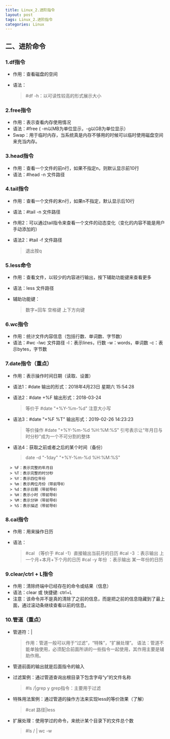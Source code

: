 ```yaml
---
title: Linux_2.进阶指令
layout: post
tags: Linux_2.进阶指令
categories: Linux
---
```

## 二、进阶命令

### 1.df指令

- 作用：查看磁盘的空间

- 语法：

  > \#df -h：以可读性较高的形式展示大小

### 2.free指令

- 作用：表示查看内存使用情况
- 语法：\#free ( -m以MB为单位显示，-g以GB为单位显示）
- Swap：用于临时内存，当系统真是内存不够用的时候可以临时使用磁盘空间来充当内存。

### 3.head指令

- 作用：查看一个文件的前n行，如果不指定n，则默认显示前10行
- 语法：\#head -n 文件路径

### 4.tail指令

- 作用：查看一个文件的末n行，如果n不指定，默认显示后10行

- 语法：\#tail -n 文件路径

- 作用2：可以通过tail指令来查看一个文件的动态变化（变化的内容不能是用户手动添加的）

- 语法2：\#tail -f 文件路径

  > 退出按q

### 5.less命令

- 作用：查看文件，以较少的内容进行输出，按下辅助功能键来查看更多

- 语法：less 文件路径

- 辅助功能键：

  > 数字+回车
  > 空格键
  > 上下方向键

### 6.wc指令

- 作用：统计文件内容信息（包括行数、单词数、字节数）
- 语法：\#wc -lwc 文件路径
  -l：表示lines，行数
  -w：words，单词数
  -c：表示bytes，字节数

### 7.date指令（重点）

- 作用：表示操作时间日期（读取、设置）

- 语法1：\#date	输出的形式：2018年4月23日 星期六 15:54:28

- 语法2：\#date  +%F	输出形式：2018-03-24

  > 等价于     \#date   "+%Y-%m-%d"     注意大小写

- 语法3：\#date  "+%F %T"	输出形式：2019-02-26 14:23:23

  > 等价操作    \#date "+%Y-%m-%d %H:%M:%S"
  > 引号表示让“年月日与时分秒”成为一个不可分割的整体

- 语法4：获取之前或者之后的某个时间（备份）

  > date -d "-1day" "+%Y-%m-%d %H:%M:%S"
```
  > %F：表示完整的年月日
  > %T：表示完整的时分秒
  > %Y：表示四位年份
  > %m：表示两位月份（带前导0）
  > %d：表示日期（带前导0）
  > %H：表示小时（带前导0）
  > %M：表示分钟（带前导0）
  > %S：表示描述（带前导0）
```

### 8.cal指令

- 作用：用来操作日历

- 语法：

  > \#cal （等价于  #cal -1）直接输出当前月的日历
  > \#cal -3  ：表示输出    上一个月+本月+下个月的日历
  > \#cal -y 年份  ：表示输出    某一年份的日历

### 9.clear/ctrl + L指令

- 作用：清除终端中已经存在的命令或结果（信息）
- 语法：clear	或	快捷键: ctrl+L
- 注意：该命令并不是真的清除了之前的信息，而是把之前的信息隐藏到了最上面，通过滚动条继续查看以前的信息。

### 10.管道（重点）

- 管道符：|

  > 作用：管道一般可以用于“过滤”，“特殊”，“扩展处理”。
  > 语法：管道不能单独使用，必须配合前面所讲的一些指令一起使用，其作用主要是辅助作用。

- 管道前面的输出就是后面指令的输入

- 过滤案例：通过管道查询出根目录下包含字母“y”的文件名称

  > \#ls /|grep y
  > grep指令：主要用于过滤

- 特殊用法案例：通过管道的操作方法来实现less的等价效果（了解）

  > \#cat 路径|less

- 扩展处理：使用学过的命令，来统计某个目录下的文件总个数

  > \#ls / | wc -w